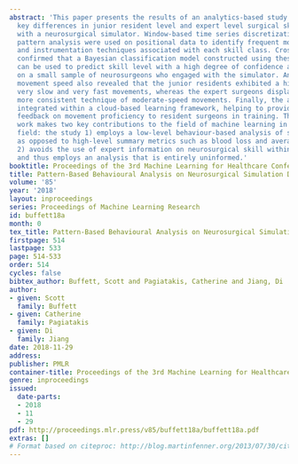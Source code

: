 ```yaml
---
abstract: 'This paper presents the results of an analytics-based study to determine
  key differences in junior resident level and expert level surgical skill when engaging
  with a neurosurgical simulator. Window-based time series discretization and sequential
  pattern analysis were used on positional data to identify frequent movement patterns
  and instrumentation techniques associated with each skill class. Cross-validation
  confirmed that a Bayesian classification model constructed using these patterns
  can be used to predict skill level with a high degree of confidence and accuracy
  on a small sample of neurosurgeons who engaged with the simulator. An analysis of
  movement speed also revealed that the junior residents exhibited a high degree of
  very slow and very fast movements, whereas the expert surgeons displayed a significantly
  more consistent technique of moderate-speed movements. Finally, the analysis was
  integrated within a cloud-based learning framework, helping to provide beneficial
  feedback on movement proficiency to resident surgeons in training. The presented
  work makes two key contributions to the field of machine learning in the medical
  field: the study 1) employs a low-level behaviour-based analysis of surgical technique,
  as opposed to high-level summary metrics such as blood loss and average force, and
  2) avoids the use of expert information on neurosurgical skill within the AI engine,
  and thus employs an analysis that is entirely uninformed.'
booktitle: Proceedings of the 3rd Machine Learning for Healthcare Conference
title: Pattern-Based Behavioural Analysis on Neurosurgical Simulation Data
volume: '85'
year: '2018'
layout: inproceedings
series: Proceedings of Machine Learning Research
id: buffett18a
month: 0
tex_title: Pattern-Based Behavioural Analysis on Neurosurgical Simulation Data
firstpage: 514
lastpage: 533
page: 514-533
order: 514
cycles: false
bibtex_author: Buffett, Scott and Pagiatakis, Catherine and Jiang, Di
author:
- given: Scott
  family: Buffett
- given: Catherine
  family: Pagiatakis
- given: Di
  family: Jiang
date: 2018-11-29
address: 
publisher: PMLR
container-title: Proceedings of the 3rd Machine Learning for Healthcare Conference
genre: inproceedings
issued:
  date-parts:
  - 2018
  - 11
  - 29
pdf: http://proceedings.mlr.press/v85/buffett18a/buffett18a.pdf
extras: []
# Format based on citeproc: http://blog.martinfenner.org/2013/07/30/citeproc-yaml-for-bibliographies/
---
```

